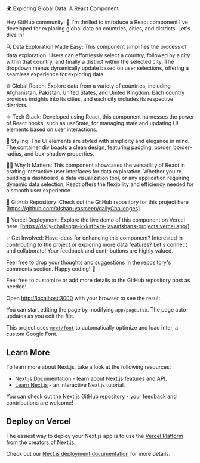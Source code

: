 🌍 Exploring Global Data: A React Component

Hey GitHub community! 👋 I'm thrilled to introduce a React component I've developed for exploring global data on countries, cities, and districts. Let's dive in!

🔍 Data Exploration Made Easy: This component simplifies the process of data exploration. Users can effortlessly select a country, followed by a city within that country, and finally a district within the selected city. The dropdown menus dynamically update based on user selections, offering a seamless experience for exploring data.

🌐 Global Reach: Explore data from a variety of countries, including Afghanistan, Pakistan, United States, and United Kingdom. Each country provides insights into its cities, and each city includes its respective districts.

⚛️ Tech Stack: Developed using React, this component harnesses the power of React hooks, such as useState, for managing state and updating UI elements based on user interactions.

🎨 Styling: The UI elements are styled with simplicity and elegance in mind. The container div boasts a clean design, featuring padding, border, border-radius, and box-shadow properties.

👨‍💻 Why It Matters: This component showcases the versatility of React in crafting interactive user interfaces for data exploration. Whether you're building a dashboard, a data visualization tool, or any application requiring dynamic data selection, React offers the flexibility and efficiency needed for a smooth user experience.

🔗 GitHub Repository: Check out the GitHub repository for this project here  [https://github.com/afshan-yasmeen/dailyChallenges]

🚀 Vercel Deployment: Explore the live demo of this component on Vercel here.  [https://daily-challenge-kxksfbkrv-javaafshans-projects.vercel.app/]

💡 Get Involved: Have ideas for enhancing this component? Interested in contributing to the project or exploring more data features? Let's connect and collaborate! Your feedback and contributions are highly valued.

Feel free to drop your thoughts and suggestions in the repository's comments section. Happy coding! 🌟

Feel free to customize or add more details to the GitHub repository post as needed!

Open [http://localhost:3000](http://localhost:3000) with your browser to see the result.

You can start editing the page by modifying `app/page.tsx`. The page auto-updates as you edit the file.

This project uses [`next/font`](https://nextjs.org/docs/basic-features/font-optimization) to automatically optimize and load Inter, a custom Google Font.

## Learn More

To learn more about Next.js, take a look at the following resources:

- [Next.js Documentation](https://nextjs.org/docs) - learn about Next.js features and API.
- [Learn Next.js](https://nextjs.org/learn) - an interactive Next.js tutorial.

You can check out [the Next.js GitHub repository](https://github.com/vercel/next.js/) - your feedback and contributions are welcome!

## Deploy on Vercel

The easiest way to deploy your Next.js app is to use the [Vercel Platform](https://vercel.com/new?utm_medium=default-template&filter=next.js&utm_source=create-next-app&utm_campaign=create-next-app-readme) from the creators of Next.js.

Check out our [Next.js deployment documentation](https://nextjs.org/docs/deployment) for more details.
